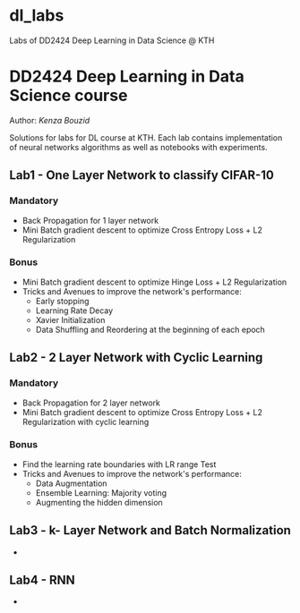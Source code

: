 # dl_labs
Labs of DD2424 Deep Learning in Data Science @ KTH 

# DD2424 Deep Learning in Data Science course
Author: *Kenza Bouzid*

Solutions for labs for DL course at KTH. Each lab contains implementation of neural networks algorithms as well as notebooks with experiments.

## Lab1 - One Layer Network to classify CIFAR-10

### Mandatory 
- Back Propagation for 1 layer network
- Mini Batch gradient descent to optimize Cross Entropy Loss + L2 Regularization 

### Bonus

- Mini Batch gradient descent to optimize Hinge Loss + L2 Regularization
- Tricks and Avenues to improve the network's performance:
  - Early stopping 
  - Learning Rate Decay
  - Xavier Initialization
  - Data Shuffling and Reordering at the beginning of each epoch 


## Lab2 - 2 Layer Network with Cyclic Learning

### Mandatory 

- Back Propagation for 2 layer network
- Mini Batch gradient descent to optimize Cross Entropy Loss + L2 Regularization with cyclic learning

### Bonus

- Find the learning rate boundaries with LR range Test
- Tricks and Avenues to improve the network's performance:
  - Data Augmentation
  - Ensemble Learning: Majority voting 
  - Augmenting the hidden dimension

## Lab3 - k- Layer Network and Batch Normalization

- 

## Lab4 - RNN

- 
